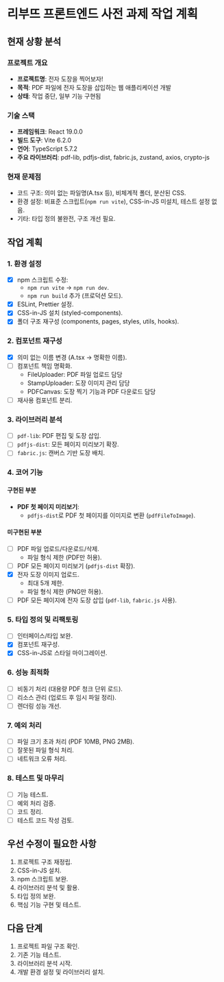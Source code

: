 # 리부뜨 프론트엔드 사전 과제 작업 계획

## 현재 상황 분석
### 프로젝트 개요
- **프로젝트명**: 전자 도장을 찍어보자!
- **목적**: PDF 파일에 전자 도장을 삽입하는 웹 애플리케이션 개발
- **상태**: 작업 중단, 일부 기능 구현됨

### 기술 스택
- **프레임워크**: React 19.0.0
- **빌드 도구**: Vite 6.2.0
- **언어**: TypeScript 5.7.2
- **주요 라이브러리**: pdf-lib, pdfjs-dist, fabric.js, zustand, axios, crypto-js

### 현재 문제점
- 코드 구조: 의미 없는 파일명(A.tsx 등), 비체계적 폴더, 분산된 CSS.
- 환경 설정: 비표준 스크립트(`npm run vite`), CSS-in-JS 미설치, 테스트 설정 없음.
- 기타: 타입 정의 불완전, 구조 개선 필요.

## 작업 계획

### 1. 환경 설정
- [x] npm 스크립트 수정:
  - `npm run vite` → `npm run dev`.
  - `npm run build` 추가 (프로덕션 모드).
- [x] ESLint, Prettier 설정.
- [x] CSS-in-JS 설치 (styled-components).
- [x] 폴더 구조 재구성 (components, pages, styles, utils, hooks).

### 2. 컴포넌트 재구성
- [x] 의미 없는 이름 변경 (A.tsx → 명확한 이름).
- [ ] 컴포넌트 책임 명확화.
  - FileUploader: PDF 파일 업로드 담당
  - StampUploader: 도장 이미지 관리 담당
  - PDFCanvas: 도장 찍기 기능과 PDF 다운로드 담당
- [ ] 재사용 컴포넌트 분리.

### 3. 라이브러리 분석
- [ ] `pdf-lib`: PDF 편집 및 도장 삽입.
- [ ] `pdfjs-dist`: 모든 페이지 미리보기 확장.
- [ ] `fabric.js`: 캔버스 기반 도장 배치.

### 4. 코어 기능
#### 구현된 부분
- **PDF 첫 페이지 미리보기**:
  - `pdfjs-dist`로 PDF 첫 페이지를 이미지로 변환 (`pdfFileToImage`).

#### 미구현된 부분
- [ ] PDF 파일 업로드/다운로드/삭제.
  - 파일 형식 제한 (PDF만 허용).
- [ ] PDF 모든 페이지 미리보기 (`pdfjs-dist` 확장).
- [x] 전자 도장 이미지 업로드.
  - 최대 5개 제한.
  - 파일 형식 제한 (PNG만 허용).
- [ ] PDF 모든 페이지에 전자 도장 삽입 (`pdf-lib`, `fabric.js` 사용).

### 5. 타입 정의 및 리팩토링
- [ ] 인터페이스/타입 보완.
- [x] 컴포넌트 재구성.
- [x] CSS-in-JS로 스타일 마이그레이션.

### 6. 성능 최적화
- [ ] 비동기 처리 (대용량 PDF 청크 단위 로드).
- [ ] 리소스 관리 (업로드 후 임시 파일 정리).
- [ ] 렌더링 성능 개선.

### 7. 예외 처리
- [ ] 파일 크기 초과 처리 (PDF 10MB, PNG 2MB).
- [ ] 잘못된 파일 형식 처리.
- [ ] 네트워크 오류 처리.

### 8. 테스트 및 마무리
- [ ] 기능 테스트.
- [ ] 예외 처리 검증.
- [ ] 코드 정리.
- [ ] 테스트 코드 작성 검토.

## 우선 수정이 필요한 사항
1. 프로젝트 구조 재정립.
2. CSS-in-JS 설치.
3. npm 스크립트 보완.
4. 라이브러리 분석 및 활용.
5. 타입 정의 보완.
6. 핵심 기능 구현 및 테스트.

## 다음 단계
1. 프로젝트 파일 구조 확인.
2. 기존 기능 테스트.
3. 라이브러리 분석 시작.
4. 개발 환경 설정 및 라이브러리 설치.
